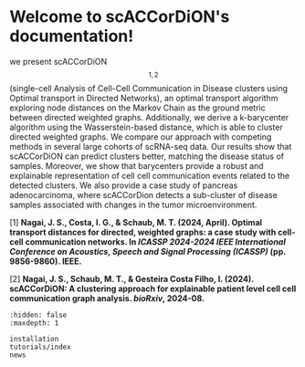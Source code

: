 

Welcome to scACCorDiON's documentation!
=====================================

we present scACCorDiON$$^{1,2}$$ (single-cell Analysis of Cell-Cell Communication in Disease clusters using Optimal transport
in Directed Networks), an optimal transport algorithm exploring node distances on the Markov Chain as the ground metric between
directed weighted graphs. Additionally, we derive a k-barycenter algorithm using the Wasserstein-based distance, which is able to
cluster directed weighted graphs. We compare our approach with competing methods in several large cohorts of scRNA-seq data. Our
results show that scACCorDiON can predict clusters better, matching the disease status of samples. Moreover, we show that barycenters
provide a robust and explainable representation of cell cell communication events related to the detected clusters. We also provide a case
study of pancreas adenocarcinoma, where scACCorDion detects a sub-cluster of disease samples associated with changes in the tumor
microenvironment.

[1]  **Nagai, J. S., Costa, I. G., & Schaub, M. T. (2024, April). Optimal transport distances for directed, weighted graphs: a case study with cell-cell communication networks. In *ICASSP 2024-2024 IEEE International Conference on Acoustics, Speech and Signal Processing (ICASSP)* (pp. 9856-9860). IEEE.**

[2]  **Nagai, J. S., Schaub, M. T., & Gesteira Costa Filho, I. (2024). scACCorDiON: A clustering approach for explainable patient level cell cell communication graph analysis. *bioRxiv*, 2024-08.**



```{toctree}
:hidden: false
:maxdepth: 1

installation
tutorials/index
news
```


